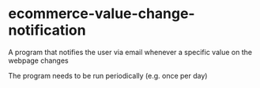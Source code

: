 # ecommerce-value-change-notification
A program that notifies the user via email whenever a specific value on the webpage changes


The program needs to be run periodically (e.g. once per day)

